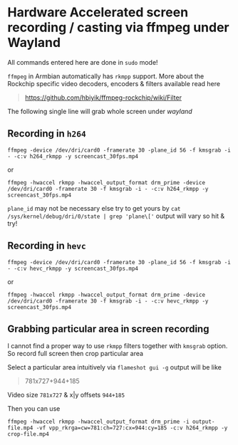 # Hardware Accelerated screen recording / casting via ffmpeg under Wayland

All commands entered here are done in `sudo` mode!

`ffmpeg` in Armbian automatically has `rkmpp` support. More about the Rockchip specific video decoders, encoders & filters available read here
> https://github.com/hbiyik/ffmpeg-rockchip/wiki/Filter

The following single line will grab whole screen under _wayland_

## Recording in `h264`

`ffmpeg -device /dev/dri/card0 -framerate 30 -plane_id 56 -f kmsgrab -i - -c:v h264_rkmpp -y screencast_30fps.mp4`

or

`ffmpeg -hwaccel rkmpp -hwaccel_output_format drm_prime -device /dev/dri/card0 -framerate 30 -f kmsgrab -i - -c:v h264_rkmpp -y screencast_30fps.mp4`

`plane_id` may not be necessary else try to get yours by `cat /sys/kernel/debug/dri/0/state | grep 'plane\['` output will vary so hit & try!

## Recording in `hevc`

`ffmpeg -device /dev/dri/card0 -framerate 30 -plane_id 56 -f kmsgrab -i - -c:v hevc_rkmpp -y screencast_30fps.mp4`

or

`ffmpeg -hwaccel rkmpp -hwaccel_output_format drm_prime -device /dev/dri/card0 -framerate 30 -f kmsgrab -i - -c:v hevc_rkmpp -y screencast_30fps.mp4`

## Grabbing particular area in screen recording
I cannot find a proper way to use `rkmpp` filters together with `kmsgrab` option. So record full screen then crop particular area

Select a particular area intuitively via `flameshot gui -g` output will be like

> 781x727+944+185

Video size `781x727` & x|y offsets `944+185`

Then you can use 

`ffmpeg -hwaccel rkmpp -hwaccel_output_format drm_prime -i output-file.mp4 -vf vpp_rkrga=cw=781:ch=727:cx=944:cy=185 -c:v h264_rkmpp -y crop-file.mp4`






















